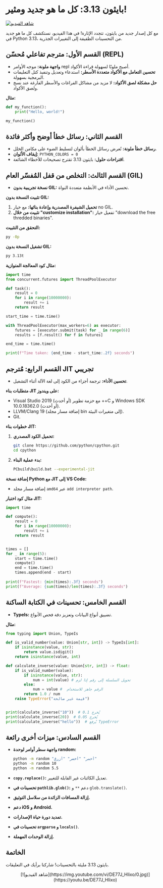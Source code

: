 
# بايثون 3.13: كل ما هو جديد ومثير!

[![شاهد الفيديو](https://img.youtube.com/vi/DE77J_HIixo/0.jpg)](https://youtu.be/DE77J_HIixo)

مع كل إصدار جديد من بايثون، تتجدد الإثارة! في هذا الفيديو، نستكشف كل ما هو جديد في Python 3.13، من التحسينات الطفيفة إلى التغييرات الجذرية.


## القسم الأول: مترجم تفاعلي مُحسّن (REPL)

- **واجهة ملونة:**  موجه الأوامر repl أصبح ملونًا لسهولة قراءة الأكواد.
- **تحسين التعامل مع الأكواد متعددة الأسطر:**  استدعاء وتعديل وتنفيذ كتل التعليمات البرمجية بسهولة.
- **حل مشكلة لصق الأكواد:**  لا مزيد من مشاكل الفراغات والأسطر الفارغة عند نسخ ولصق الأكواد.

**مثال:**

```python
def my_function():
    print("Hello, world!")

my_function()
```

## القسم الثاني: رسائل خطأ أوضح وأكثر فائدة

- **رسائل خطأ ملونة:**  تُعرض رسائل الخطأ بألوان لتسليط الضوء على مكامن الخلل.
- **إيقاف الألوان:** `PYTHON_COLORS = 0`
- **اقتراحات حلول:**  بايثون 3.13 تقترح تصحيحات للأخطاء الشائعة.


## القسم الثالث: التخلص من قفل المُفسّر العام (GIL)

- **نسخة تجريبية بدون GIL:**  تحسين الأداء في الأنظمة متعددة النواة.

**تثبيت النسخة بدون GIL:**

1. **تحميل الشيفرة المصدرية وإعادة بنائها:** مع خيار no GIL.
2. **تثبيت من خلال "customize installation":**  تفعيل خيار "download the free thredded binaries".

**التحقق من التثبيت:**

```bash
py -0p
```

**تشغيل النسخة بدون GIL:**

```bash
py 3.13t
```

**مثال كود المعالجة المتوازية:**

```python
import time
from concurrent.futures import ThreadPoolExecutor

def task():
    result = 0
    for i in range(10000000):
        result += i
    return result

start_time = time.time()

with ThreadPoolExecutor(max_workers=6) as executor:
    futures = [executor.submit(task) for _ in range(6)]
    results = [f.result() for f in futures]

end_time = time.time()

print(f"Time taken: {end_time - start_time:.2f} seconds")
```

## القسم الرابع: مُترجم JIT تجريبي

- **تحسين الأداء:**  ترجمة أجزاء من الكود إلى لغة الآلة أثناء التشغيل.

**متطلبات بناء JIT على ويندوز:**

- Visual Studio 2019 (أو أحدث) مع حزمة تطوير ++C و Windows SDK 10.0.18362.0 (أو أحدث).
- LLVM/Clang 19 (إضافة مسار مجلد bin إلى متغيرات البيئة).
- Git.

**خطوات بناء JIT:**

1. **تحميل الكود المصدري:**
   ```bash
   git clone https://github.com/python/cpython.git
   cd cpython
   ```

2. **بدء عملية البناء:**
   ```bash
   PCbuild\build.bat --experimental-jit
   ```

**إضافة نسخة Python مع JIT إلى VS Code:**

- إضافة مسار مجلد `amd64`  عبر `add interpreter path`.

**مثال كود اختبار JIT:**

```python
import time

def compute():
    result = 0
    for i in range(10000000):
        result += i
    return result


times = []
for _ in range(5):
    start = time.time()
    compute()
    end = time.time()
    times.append(end - start)
    
print(f"Fastest: {min(times):.3f} seconds")
print(f"Average: {sum(times)/len(times):.3f} seconds")


```


## القسم الخامس: تحسينات في الكتابة الساكنة

- **TypeIs:**  تضييق أنواع البيانات وتعزيز دقة فحص الأنواع.

**مثال:**

```python
from typing import Union, TypeIs

def is_valid_number(value: Union[str, int]) -> TypeIs[int]:
    if isinstance(value, str):
        return value.isdigit()
    return isinstance(value, int)

def calculate_inverse(value: Union[str, int]) -> float:
    if is_valid_number(value):
        if isinstance(value, str):
            num = int(value) # تحويل السلسلة إلى رقم إذا لزم
        else:
            num = value #  الرقم جاهز للاستخدام
        return 1.0 / num
    raise TypeError("قيمة غير صالحة")


print(calculate_inverse("10"))  # يُخرج 0.1
print(calculate_inverse(20))  # يُخرج 0.05
print(calculate_inverse("hello"))  # يُرفع TypeError
```


## القسم السادس: ميزات أخرى رائعة

- **واجهة سطر أوامر لوحدة random:**
    ```bash
    python -m random "أحمر" "أخضر" "أزرق"
    python -m random 10
    python -m random 5.5
    ```

- **`copy.replace()`:**  تعديل الكائنات غير القابلة للتغيير.

- **تحسينات في `pathlib.glob()`:**  دعم `**` و `glob.translate()`.

- **إزالة المسافات الزائدة من سلاسل التوثيق.**

- **دعم iOS و Android.**

- **تمديد دورة حياة الإصدارات.**

- **تحسينات في `argparse` و `locals()`**.

- **إزالة الوحدات المهملة.**



## الخاتمة

بايثون 3.13 مليئة بالتحسينات! شاركنا برأيك في التعليقات.

<center>
[![شاهد الفيديو](https://img.youtube.com/vi/DE77J_HIixo/0.jpg)](https://youtu.be/DE77J_HIixo)

</center>
